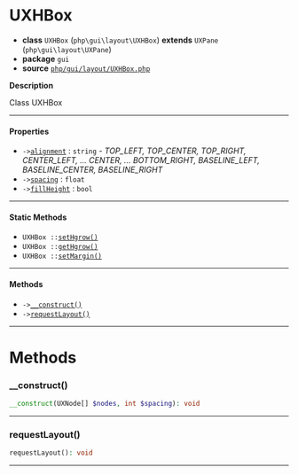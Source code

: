 # UXHBox

- **class** `UXHBox` (`php\gui\layout\UXHBox`) **extends** `UXPane` (`php\gui\layout\UXPane`)
- **package** `gui`
- **source** [`php/gui/layout/UXHBox.php`](./src/main/resources/JPHP-INF/sdk/php/gui/layout/UXHBox.php)

**Description**

Class UXHBox

---

#### Properties

- `->`[`alignment`](#prop-alignment) : `string` - _TOP_LEFT, TOP_CENTER, TOP_RIGHT, CENTER_LEFT, ... CENTER, ... BOTTOM_RIGHT,
BASELINE_LEFT, BASELINE_CENTER, BASELINE_RIGHT_
- `->`[`spacing`](#prop-spacing) : `float`
- `->`[`fillHeight`](#prop-fillheight) : `bool`

---

#### Static Methods

- `UXHBox ::`[`setHgrow()`](#method-sethgrow)
- `UXHBox ::`[`getHgrow()`](#method-gethgrow)
- `UXHBox ::`[`setMargin()`](#method-setmargin)

---

#### Methods

- `->`[`__construct()`](#method-__construct)
- `->`[`requestLayout()`](#method-requestlayout)

---
# Methods

<a name="method-__construct"></a>

### __construct()
```php
__construct(UXNode[] $nodes, int $spacing): void
```

---

<a name="method-requestlayout"></a>

### requestLayout()
```php
requestLayout(): void
```

---
